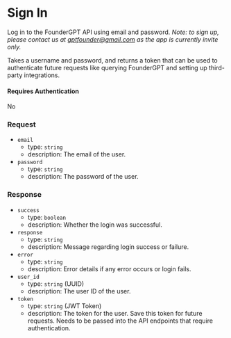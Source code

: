# Sign In

Log in to the FounderGPT API using email and password. _Note: to sign up, please contact us at gptfounder@gmail.com as the app is currently invite only._

Takes a username and password, and returns a token that can be used to authenticate future requests like querying FounderGPT and setting up third-party integrations.

#### Requires Authentication

No

### Request

-   `email`
    -   type: `string`
    -   description: The email of the user.
-   `password`
    -   type: `string`
    -   description: The password of the user.

### Response

-   `success`
    -   type: `boolean`
    -   description: Whether the login was successful.
-   `response`
    -   type: `string`
    -   description: Message regarding login success or failure.
-   `error`
    -   type: `string`
    -   description: Error details if any error occurs or login fails.
-   `user_id`
    -   type: `string` (UUID)
    -   description: The user ID of the user.
-   `token`
    -   type: `string` (JWT Token)
    -   description: The token for the user. Save this token for future requests. Needs to be passed into the API endpoints that require authentication.

